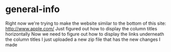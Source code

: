 # general-info
Right now we're trying to make the website similar to the bottom of this site:
http://www.apple.com/
Just figured out how to display the column titles horizontally
Now we need to figure out how to display the links underneath the column titles
I just uploaded a new zip file that has the new changes I made
